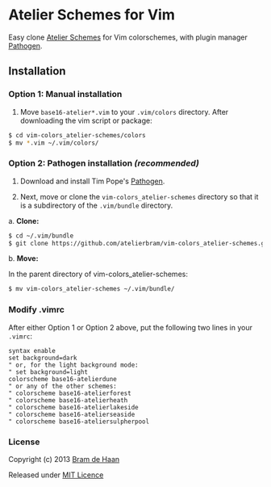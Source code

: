 # Atelier Schemes for Vim

[Pathogen]: https://github.com/tpope/vim-pathogen

Easy clone [Atelier Schemes](http://atelierbram.github.io/syntax-highlighting/atelier-schemes/ "colorschemes, made with Base16 Builder") for Vim colorschemes, with plugin manager [Pathogen].

## Installation

### Option 1: Manual installation

1.  Move `base16-atelier*.vim` to your `.vim/colors` directory. After downloading the
vim script or package:

```bash
$ cd vim-colors_atelier-schemes/colors
$ mv *.vim ~/.vim/colors/
```

### Option 2: Pathogen installation ***(recommended)***

1.  Download and install Tim Pope's [Pathogen].

2.  Next, move or clone the `vim-colors_atelier-schemes` directory so that it is
a subdirectory of the `.vim/bundle` directory.

a. **Clone:**

```bash
$ cd ~/.vim/bundle
$ git clone https://github.com/atelierbram/vim-colors_atelier-schemes.git
```

b. **Move:**

In the parent directory of vim-colors_atelier-schemes:

```bash
$ mv vim-colors_atelier-schemes ~/.vim/bundle/
```

### Modify .vimrc

After either Option 1 or Option 2 above, put the following two lines in your
`.vimrc`:

```vim
syntax enable
set background=dark
" or, for the light background mode:
" set background=light
colorscheme base16-atelierdune
" or any of the other schemes:
" colorscheme base16-atelierforest
" colorscheme base16-atelierheath
" colorscheme base16-atelierlakeside
" colorscheme base16-atelierseaside
" colorscheme base16-ateliersulpherpool
```

### License

Copyright (c) 2013 [Bram de Haan](http://atelierbramdehaan.nl)

Released under [MIT Licence](http://atelierbram.mit-license.org)

